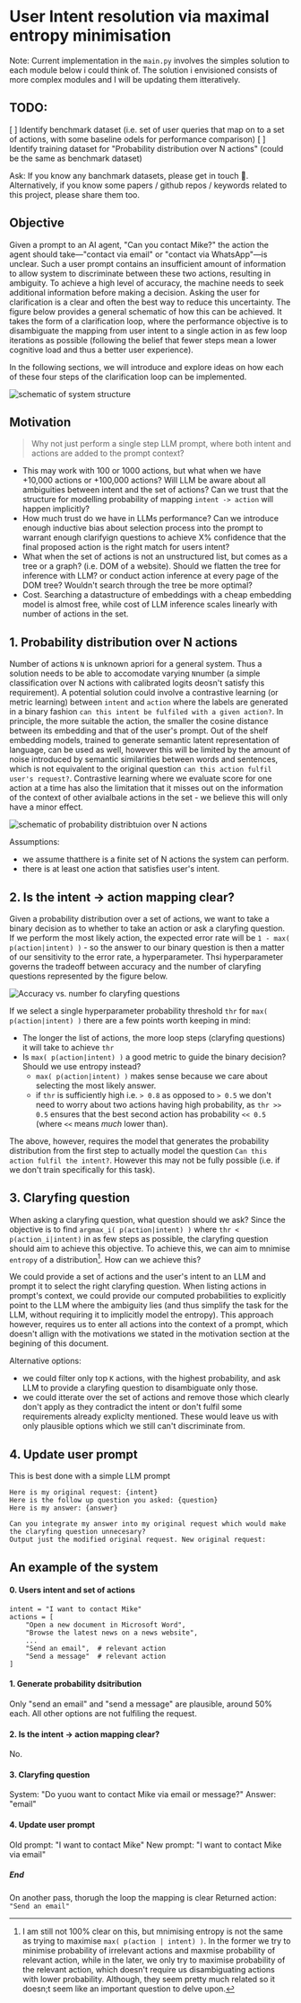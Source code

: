 # User Intent resolution via maximal entropy minimisation

Note: Current implementation in the `main.py` involves the simples solution to each module below i could think of. The solution i envisioned consists of more complex modules and I will be updating them itteratively.

## TODO:

[ ] Identify benchmark dataset (i.e. set of user queries that map on to a set of actions, with some baseline odels for performance comparison)
[ ] Identify training dataset for "Probability distribution over N actions" (could be the same as benchmark dataset)

Ask: If you know any banchmark datasets, please get in touch 🙏. Alternatively, if you know some papers / github repos / keywords related to this project, please share them too. 

## Objective

Given a prompt to an AI agent, "Can you contact Mike?" the action the agent should take—"contact via email" or "contact via WhatsApp"—is unclear. Such a user prompt contains an insufficient amount of information to allow system to discriminate between these two actions, resulting in ambiguity. To achieve a high level of accuracy, the machine needs to seek additional information before making a decision. Asking the user for clarification is a clear and often the best way to reduce this uncertainty. The figure below provides a general schematic of how this can be achieved. It takes the form of a clarification loop, where the performance objective is to disambiguate the mapping from user intent to a single action in as few loop iterations as possible (following the belief that fewer steps mean a lower cognitive load and thus a better user experience).

In the following sections, we will introduce and explore ideas on how each of these four steps of the clarification loop can be implemented.

![schematic of system structure](./images/schematic_of_system_structure.png)

## Motivation

> Why not just perform a single step LLM prompt, where both intent and actions are added to the prompt context?

- This may work with 100 or 1000 actions, but what when we have +10,000 actions or +100,000 actions? Will LLM be aware about all ambiguities between intent and the set of actions? Can we trust that the structure for modelling probability of mapping `intent -> action` will happen implicitly?
- How much trust do we have in LLMs performance? Can we introduce enough inductive bias about selection process into the prompt to warrant enough clarifyign questions to achieve X% confidence that the final proposed action is the right match for users intent?
- What when the set of actions is not an unstructured list, but comes as a tree or a graph? (i.e. DOM of a website). Should we flatten the tree for inference with LLM? or conduct action inference at every page of the DOM tree? Wouldn't search through the tree be more optimal?
- Cost. Searching a datastructure of embeddings with a cheap embedding model is almost free, while cost of LLM inference scales linearly with number of actions in the set.

## 1. Probability distribution over N actions

Number of actions `N` is unknown apriori for a general system. Thus a solution needs to be able to accomodate varying `N`number (a simple classification over N actions with calibrated logits deosn't satisfy this requirement). A potential solution could involve a contrastive learning (or metric learning) between `intent` and `action` where the labels are generated in a binary fashion `can this intent be fulfiled with a given action?`. In principle, the more suitable the action, the smaller the cosine distance between its embedding and that of the user's prompt. Out of the shelf embedding models, trained to generate semantic latent representation of language, can be used as well, however this will be limited by the amount of noise introduced by semantic similarities between words and sentences, which is not equivalent to the original question `can this action fulfil user's request?`. Contrastive learning where we evaluate score for one action at a time has also the limitation that it misses out on the information of the context of other avialbale actions in the set - we believe this will only have a minor effect.

![schematic of probability distribtuion over N actions](./images/schematic_probability_distribution_over_N_actions.png)

Assumptions:

- we assume thatthere is a finite set of N actions the system can perform.
- there is at least one action that satisfies user's intent.

## 2. Is the intent -> action mapping clear?

Given a probability distribution over a set of actions, we want to take a binary decision as to whether to take an action or ask a claryfing question. If we perform the most likely action, the expected error rate will be `1 - max( p(action|intent) )` - so the answer to our binary question is then a matter of our sensitivity to the error rate, a hyperparameter. Thsi hyperparameter governs the tradeoff between accuracy and the number of claryfing questions represented by the figure below.

![Accuracy vs. number fo claryfing questions](./images/number_of_questions_to_answer.png)

If we select a single hyperparameter probability threshold `thr` for `max( p(action|intent) )` there are a few points worth keeping in mind:

- The longer the list of actions, the more loop steps (claryfing questions) it will take to achieve `thr`
- Is `max( p(action|intent) )` a good metric to guide the binary decision? Should we use entropy instead?
  - `max( p(action|intent) )` makes sense because we care about selecting the most likely answer.
  - if `thr` is sufficiently high i.e. `> 0.8` as opposed to `> 0.5` we don't need to worry about two actions having high probability, as `thr >> 0.5` ensures that the best second action has probability `<< 0.5` (where `<<` means _much_ lower than).

The above, however, requires the model that generates the probability distribution from the first step to actually model the question `Can this action fulfil the intent?`. However this may not be fully possible (i.e. if we don't train specifically for this task).

## 3. Claryfing question

When asking a claryfing question, what question should we ask? Since the objective is to find `argmax_i( p(action|intent) )` where `thr < p(action_i|intent)` in as few steps as possible, the claryfing question should aim to achieve this objective. To achieve this, we can aim to mnimise `entropy` of a distribution[^1]. How can we achieve this?

We could provide a set of actions and the user's intent to an LLM and prompt it to select the right claryfing question. When listing actions in prompt's context, we could provide our computed probabilities to explicitly point to the LLM where the ambiguity lies (and thus simplify the task for the LLM, without requiring it to implicitly model the entropy). This approach however, requires us to enter all actions into the context of a prompt, which doesn't allign with the motivations we stated in the motivation section at the begining of this document.

Alternative options:

- we could filter only top `K` actions, with the highest probability, and ask LLM to provide a claryfing question to disambiguate only those.
- we could itterate over the set of actions and remove those which clearly don't apply as they contradict the intent or don't fulfil some requirements already expliclty mentioned. These would leave us with only plausible options which we still can't discriminate from.

[^1]: I am still not 100% clear on this, but mnimising entropy is not the same as trying to maximise `max( p(action | intent) )`. In the former we try to minimise probability of irrelevant actions and maxmise probability of relevant action, while in the later, we only try to maximise probability of the relevant action, which doesn't require us disambiguating actions with lower probability. Although, they seem pretty much related so it doesn;t seem like an important question to delve upon.

## 4. Update user prompt

This is best done with a simple LLM prompt

```
Here is my original request: {intent}
Here is the follow up question you asked: {question}
Here is my answer: {answer}

Can you integrate my answer into my original request which would make the claryfing question unnecesary?
Output just the modified original request. New original request:
```

## An example of the system

#### 0. Users intent and set of actions

```
intent = "I want to contact Mike"
actions = [
    "Open a new document in Microsoft Word",
    "Browse the latest news on a news website",
    ...
    "Send an email",  # relevant action
    "Send a message"  # relevant action
]
```

#### 1. Generate probability dsitribution

Only "send an email" and "send a message" are plausible, around 50% each. All other options are not fulfiling the request.

#### 2. Is the intent -> action mapping clear?

No.

#### 3. Claryfing question

System: "Do yuou want to contact Mike via email or message?"
Answer: "email"

#### 4. Update user prompt

Old prompt: "I want to contact Mike"
New prompt: "I want to contact Mike via email"

##### End

On another pass, thorugh the loop the mapping is clear
Returned action: `"Send an email"`
